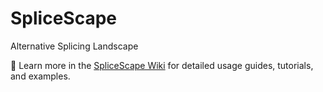 #  SpliceScape
Alternative Splicing Landscape 

📖 Learn more in the [SpliceScape Wiki](https://github.com/labbces/SpliceScape/wiki) for detailed usage guides, tutorials, and examples.
